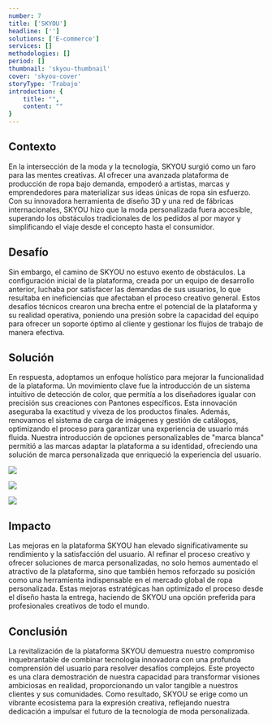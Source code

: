 ```yaml
---
number: 7
title: ['SKYOU']
headline: ['']
solutions: ['E-commerce']
services: []
methodologies: []
period: []
thumbnail: 'skyou-thumbnail'
cover: 'skyou-cover'
storyType: 'Trabajo'
introduction: {
    title: "",
    content: ""
}
---
```


## Contexto

En la intersección de la moda y la tecnología, SKYOU surgió como un faro para las mentes creativas. Al ofrecer una avanzada plataforma de producción de ropa bajo demanda, empoderó a artistas, marcas y emprendedores para materializar sus ideas únicas de ropa sin esfuerzo. Con su innovadora herramienta de diseño 3D y una red de fábricas internacionales, SKYOU hizo que la moda personalizada fuera accesible, superando los obstáculos tradicionales de los pedidos al por mayor y simplificando el viaje desde el concepto hasta el consumidor.

## Desafío

Sin embargo, el camino de SKYOU no estuvo exento de obstáculos. La configuración inicial de la plataforma, creada por un equipo de desarrollo anterior, luchaba por satisfacer las demandas de sus usuarios, lo que resultaba en ineficiencias que afectaban el proceso creativo general. Estos desafíos técnicos crearon una brecha entre el potencial de la plataforma y su realidad operativa, poniendo una presión sobre la capacidad del equipo para ofrecer un soporte óptimo al cliente y gestionar los flujos de trabajo de manera efectiva.

## Solución

En respuesta, adoptamos un enfoque holístico para mejorar la funcionalidad de la plataforma. Un movimiento clave fue la introducción de un sistema intuitivo de detección de color, que permitía a los diseñadores igualar con precisión sus creaciones con Pantones específicos. Esta innovación aseguraba la exactitud y viveza de los productos finales. Además, renovamos el sistema de carga de imágenes y gestión de catálogos, optimizando el proceso para garantizar una experiencia de usuario más fluida. Nuestra introducción de opciones personalizables de "marca blanca" permitió a las marcas adaptar la plataforma a su identidad, ofreciendo una solución de marca personalizada que enriqueció la experiencia del usuario.

![](/work/skyou-figure-1.jpg)

![](/work/skyou-figure-2.jpg)

![](/work/skyou-figure-3.jpg)

## Impacto

Las mejoras en la plataforma SKYOU han elevado significativamente su rendimiento y la satisfacción del usuario. Al refinar el proceso creativo y ofrecer soluciones de marca personalizadas, no solo hemos aumentado el atractivo de la plataforma, sino que también hemos reforzado su posición como una herramienta indispensable en el mercado global de ropa personalizada. Estas mejoras estratégicas han optimizado el proceso desde el diseño hasta la entrega, haciendo de SKYOU una opción preferida para profesionales creativos de todo el mundo.

## Conclusión

La revitalización de la plataforma SKYOU demuestra nuestro compromiso inquebrantable de combinar tecnología innovadora con una profunda comprensión del usuario para resolver desafíos complejos. Este proyecto es una clara demostración de nuestra capacidad para transformar visiones ambiciosas en realidad, proporcionando un valor tangible a nuestros clientes y sus comunidades. Como resultado, SKYOU se erige como un vibrante ecosistema para la expresión creativa, reflejando nuestra dedicación a impulsar el futuro de la tecnología de moda personalizada.